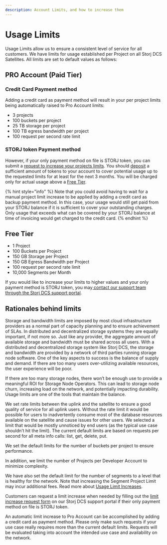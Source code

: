 ```yaml
---
description: Account Limits, and how to increase them
---
```


# Usage Limits

Usage Limits allow us to ensure a consistent level of service for all customers. We have limits for usage established per Project on all Storj DCS Satellites. All limits are set to default values as follows:

## **PRO Account (Paid Tier)**

### Credit Card Payment method

Adding a credit card as payment method will result in your per project limits being automatically raised to Pro Account limits:

* 3 projects
* 100 buckets per project
* 25 TB storage per project
* 100 TB egress bandwidth per project
* 100 request per second rate limit

### STORJ token Payment method

However, if your only payment method on file is STORJ token, you can submit a [request to increase your projects limits](../billing-payment-and-accounts-1/pricing/usage-limit-increases.md). You should [deposit](../getting-started/satellite-developer-account/my-account/billing.md#adding-storj-tokens) a sufficient amount of tokens to your account to cover potential usage up to the requested limits for at least for the next 3 months. You will be charged only for actual usage above a [Free Tier](limits.md#free-tier).

{% hint style="info" %}
Note that you could avoid having to wait for a manual project limit increase to be applied by adding a credit card as backup payment method. In this case, your usage would still get paid from your STORJ balance if it is sufficient to cover your outstanding charges. Only usage that exceeds what can be covered by your STORJ balance at time of invoicing would get charged to the credit card.
{% endhint %}

## **Free Tier**

* 1 Project
* 100 Buckets per Project
* 150 GB Storage per Project
* 150 GB Egress Bandwidth per Project
* 100 request per second rate limit
* 10,000 Segments per Month

If you would like to increase your limits to higher values and your only payment method is STORJ token, you may[ contact our support team through the Storj DCS support portal](https://supportdcs.storj.io/hc/en-us/requests/new?ticket\_form\_id=360000683212).​

## Rationales behind limits

Storage and bandwidth limits are imposed by most cloud infrastructure providers as a normal part of capacity planning and to ensure achievement of SLAs. In distributed and decentralized storage systems they are equally important, if not more so. Just like any provider, the aggregate amount of available storage and bandwidth must be shared across all users. With a distributed and decentralized storage system like Storj DCS, the storage and bandwidth are provided by a network of third parties running storage node software. One of the key aspects to success is the balance of supply and demand. If there are too many users over-utilizing available resources, the user experience will be poor.

If there are too many storage nodes, there won’t be enough use to provide a meaningful ROI for Storage Node Operators. This can lead to storage node churn, increasing load on the network, and potentially impacting durability. Usage limits are one of the tools that maintain the balance.

We set rate limits between the uplink and the satellite to ensure a good quality of service for all uplink users. Without the rate limit it would be possible for users to inadvertently consume most of the database resources available on the satellite and cause issues for other users.  We selected a limit that would be mostly unnoticed by end users (as the typical use case shouldn’t hit the limit). The current default limits are based on requests per second for all meta info calls: list, get, delete, put.

We set the default limits for the number of buckets per project to ensure performance.&#x20;

In addition, we limit the number of Projects per Developer Account to minimize complexity.&#x20;

We have also set the default limit for the number of segments to a level that is healthy for the network. Note that increasing the Segment Project Limit may incur additional fees. Read more about [Usage Limit Increases](../billing-payment-and-accounts-1/pricing/usage-limit-increases.md).&#x20;

Customers can request a limit increase when needed by filling out the [limit increase request form](https://supportdcs.storj.io/hc/en-us/requests/new?ticket\_form\_id=360000683212) on our Storj DCS support portal if their only payment method on file is STORJ token.

An automatic limit increase to Pro Account can be accomplished by adding a credit card as payment method. Please only make such requests if your use case really requires more than the current default limits. Requests will be evaluated taking into account the intended use case and availability on the network.
